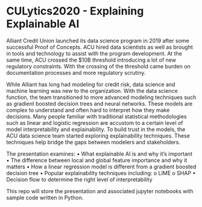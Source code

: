 # CULytics2020 - Explaining Explainable AI

Alliant Credit Union launched its data science program in 2019 after some successful Proof of Concepts. ACU hired data scientists as well as brought in tools and technology to assist with the program development. At the same time, ACU crossed the $10B threshold introducing a lot of new regulatory constraints. With the crossing of the threshold came burden on documentation processes and more regulatory scrutiny.

While Alliant has long had modeling for credit risk, data science and machine learning was new to the organization. With the data science function, the team transitioned to more advanced modeling techniques such as gradient boosted decision trees and neural networks.  These models are complex to understand and often hard to interpret how they make decisions. Many people familiar with traditional statistical methodologies such as linear and logistic regression are accustom to a certain level of model interpretability and explainability.  To build trust in the models, the ACU data science team started exploring explainability techniques. These techniques help bridge the gaps between modelers and stakeholders.

The presentation examines:
•             What explainable AI is and why it’s important
•             The difference between local and global feature importance and why it matters
•             How a linear regression model is different from a gradient boosted decision tree
•             Popular explainability techniques including:
o             LIME
o             SHAP
•             Decision flow to determine the right level of interpretability
 
This repo will store the presentation and associated jupyter notebooks with sample code written in Python.
